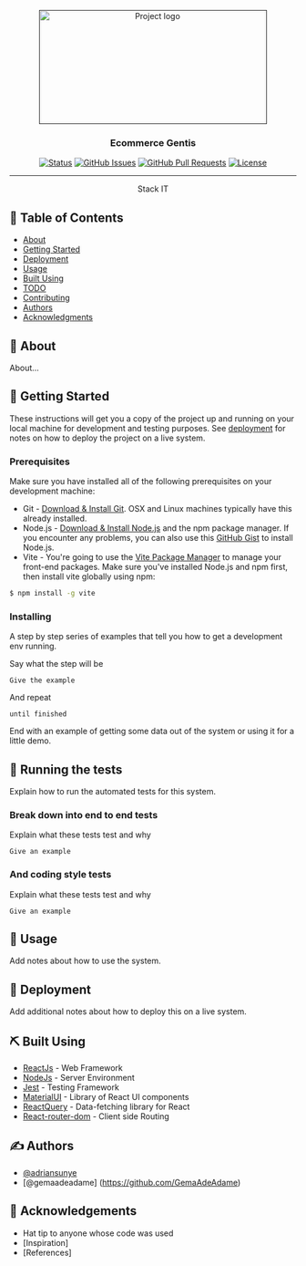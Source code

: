 <p align="center">
  <a href="" rel="noopener">
 <img width=400px height=200px src="https://femcoders.factoriaf5.org/wp-content/uploads/2021/12/factoria-web.png" alt="Project logo"></a>
</p>

<h3 align="center">Ecommerce Gentis</h3>

<div align="center">

[![Status](https://img.shields.io/badge/status-development-yellow.svg)]()
[![GitHub Issues](https://img.shields.io/github/issues/adriansunye/stackIT.svg)](https://github.com/adriansunye/stackIT/issues)
[![GitHub Pull Requests](https://img.shields.io/github/issues-pr/adriansunye/stackIT.svg)](https://github.com/adriansunye/stackIT/pulls)
[![License](https://img.shields.io/badge/license-MIT-blue.svg)](/LICENSE)

</div>

---

<p align="center"> Stack IT
    <br> 
</p>

## 📝 Table of Contents

- [About](#about)
- [Getting Started](#getting_started)
- [Deployment](#deployment)
- [Usage](#usage)
- [Built Using](#built_using)
- [TODO](../TODO.md)
- [Contributing](../CONTRIBUTING.md)
- [Authors](#authors)
- [Acknowledgments](#acknowledgement)

## 🧐 About <a name = "about"></a>

About...
## 🏁 Getting Started <a name = "getting_started"></a>

These instructions will get you a copy of the project up and running on your local machine for development and testing purposes. See [deployment](#deployment) for notes on how to deploy the project on a live system.

### Prerequisites
Make sure you have installed all of the following prerequisites on your development machine:
* Git - [Download & Install Git](https://git-scm.com/downloads). OSX and Linux machines typically have this already installed.
* Node.js - [Download & Install Node.js](https://nodejs.org/en/download/) and the npm package manager. If you encounter any problems, you can also use this [GitHub Gist](https://gist.github.com/isaacs/579814) to install Node.js.
* Vite - You're going to use the [Vite Package Manager](https://vitejs.dev) to manage your front-end packages. Make sure you've installed Node.js and npm first, then install vite globally using npm:

```bash
$ npm install -g vite
```

### Installing

A step by step series of examples that tell you how to get a development env running.

Say what the step will be

```
Give the example
```

And repeat

```
until finished
```

End with an example of getting some data out of the system or using it for a little demo.

## 🔧 Running the tests <a name = "tests"></a>

Explain how to run the automated tests for this system.

### Break down into end to end tests

Explain what these tests test and why

```
Give an example
```

### And coding style tests

Explain what these tests test and why

```
Give an example
```

## 🎈 Usage <a name="usage"></a>

Add notes about how to use the system.

## 🚀 Deployment <a name = "deployment"></a>

Add additional notes about how to deploy this on a live system.

## ⛏️ Built Using <a name = "built_using"></a>

- [ReactJs](https://reactjs.org) - Web Framework
- [NodeJs](https://nodejs.org/en/) - Server Environment
- [Jest](https://jestjs.io) - Testing Framework
- [MaterialUI](https://mui.com) - Library of React UI components
- [ReactQuery](https://react-query-v3.tanstack.com) - Data-fetching library for React
- [React-router-dom](https://reactrouter.com/en/main) - Client side Routing


## ✍️ Authors <a name = "authors"></a>

- [@adriansunye](https://github.com/adriansunye)
- [@gemaadeadame] (https://github.com/GemaAdeAdame)


## 🎉 Acknowledgements <a name = "acknowledgement"></a>

- Hat tip to anyone whose code was used
- [Inspiration]
- [References]

